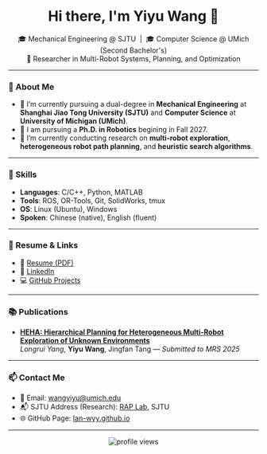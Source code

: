 <!-- ## Hi there 👋 -->

<!--
**Ian-wyy/Ian-wyy** is a ✨ _special_ ✨ repository because its `README.md` (this file) appears on your GitHub profile.

Here are some ideas to get you started:

- 🔭 I’m currently working on ...
- 🌱 I’m currently learning ...
- 👯 I’m looking to collaborate on ...
- 🤔 I’m looking for help with ...
- 💬 Ask me about ...
- 📫 How to reach me: ...
- 😄 Pronouns: ...
- ⚡ Fun fact: ...
-->

<h1 align="center">Hi there, I'm Yiyu Wang 👋</h1>

<p align="center">
  🎓 Mechanical Engineering @ SJTU &nbsp;|&nbsp; 🎓 Computer Science @ UMich (Second Bachelor's)  
  <br/>
  🤖 Researcher in Multi-Robot Systems, Planning, and Optimization
</p>

---

### 🧠 About Me

- 🎯 I’m currently pursuing a dual-degree in **Mechanical Engineering** at **Shanghai Jiao Tong University (SJTU)** and **Computer Science** at **University of Michigan (UMich)**.
- 🚀 I am pursuing a **Ph.D. in Robotics** begining in Fall 2027.
- 🐶 I’m currently conducting research on **multi-robot exploration**, **heterogeneous robot path planning**, and **heuristic search algorithms**.
<!-- - 📝 My recent paper, *HEHA: Hierarchical Planning for Heterogeneous Multi-Robot Exploration, is submitted to **IEEE MRS 2025**. -->

---

### 🔧 Skills

- **Languages**: C/C++, Python, MATLAB  
- **Tools**: ROS, OR-Tools, Git, SolidWorks, tmux  
- **OS**: Linux (Ubuntu), Windows  
- **Spoken**: Chinese (native), English (fluent)

---

### 📄 Resume & Links

- 🔗 [Resume (PDF)](./Wyy_CV.pdf)
- 💼 [LinkedIn](https://www.linkedin.com/feed/)
- 💻 [GitHub Projects](https://github.com/Ian-wyy)

---

### 📚 Publications

- **[HEHA: Hierarchical Planning for Heterogeneous Multi-Robot Exploration of Unknown Environments](https://github.com/arasgungore/filters-and-fractals)**  
  *Longrui Yang*, **Yiyu Wang**, Jingfan Tang — *Submitted to MRS 2025*

---

### 📫 Contact Me

- 📧 Email: [wangyiyu@umich.edu](mailto:wangyiyu@umich.edu)
- 📬 SJTU Address (Research): [RAP Lab](https://rap-lab.github.io/), SJTU
- 🌐 GitHub Page: [Ian-wyy.github.io](https://Ian-wyy.github.io) 

---

<p align="center">
  <img src="https://komarev.com/ghpvc/?username=Ian-wyy&label=Profile%20views&color=0e75b6&style=flat" alt="profile views" />
</p>

